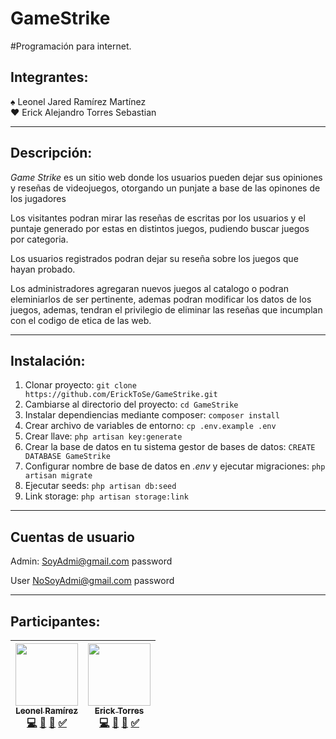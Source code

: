 # GameStrike
#Programación para internet.

## Integrantes:

♠ Leonel Jared Ramírez Martínez <br>
♥ Erick Alejandro Torres Sebastian

---

## Descripción:

   _Game Strike_ es un sitio web donde los usuarios pueden dejar sus opiniones y reseñas de videojuegos, 
otorgando un punjate a base de las opinones de los jugadores

   Los visitantes podran mirar las reseñas de escritas por los usuarios y el puntaje generado por estas 
en distintos juegos, pudiendo buscar juegos por categoria.

   Los usuarios registrados podran dejar su reseña sobre los juegos que hayan probado.

   Los administradores agregaran nuevos juegos al catalogo o podran eleminiarlos de ser pertinente, ademas 
podran modificar los datos de los juegos, ademas, tendran el privilegio de eliminar las reseñas que 
incumplan con el codigo de etica de las web.

---

## Instalación:

1. Clonar proyecto: `git clone https://github.com/ErickToSe/GameStrike.git` 
2. Cambiarse al directorio del proyecto: `cd GameStrike`
3. Instalar dependiencias mediante composer: `composer install`
4. Crear archivo de variables de entorno: `cp .env.example .env`
5. Crear llave: `php artisan key:generate`
6. Crear la base de datos en tu sistema gestor de bases de datos: `CREATE DATABASE GameStrike`
7. Configurar nombre de base de datos en _.env_ y ejecutar migraciones: `php artisan migrate`
8. Ejecutar seeds: `php artisan db:seed`
9. Link storage: `php artisan storage:link`

---

## Cuentas de usuario

Admin:
SoyAdmi@gmail.com
password

User
NoSoyAdmi@gmail.com
password

---

## Participantes:
| [<img src="https://avatars.githubusercontent.com/u/80792736?v=4" width="100px;"/><br /><sub><b>Leonel Ramírez</b></sub>](https://github.com/ethryan-ramart)<br />[💻]() [📖]() [👀]() [✅]() | [<img src="https://avatars.githubusercontent.com/u/71098715?s=400&u=d2b067ce65763fd5b318bc3ec3b3f52c47d0c2f0&v=4" width="100px;"/><br /><sub><b>Erick Torres</b></sub>](https://github.com/ErickToSe)<br />[💻]() [📖]() [👀]() [✅]()| 
| :---: | :---: |
